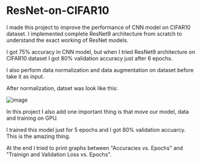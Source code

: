 # ResNet-on-CIFAR10

I made this project to improve the performance of CNN model on CIFAR10 dataset. I implemented complete ResNet9 architecture from scratch to understand the exact working of ResNet models.

I got 75% accuracy in CNN model, but when I tried ResNet9 architecture on CIFAR10 dataset I got 80% validation accuracy just after 6 epochs.

I also perform data normalization and data augmentation on dataset before take it as input.

After normalization, datset was look like this:

![image](https://user-images.githubusercontent.com/57864056/160348799-25d625e2-7511-47f2-9efd-d0ad1cef27f9.png)

In this project I also add one important thing is that move our model, data and training on GPU.

I trained this model just for 5 epochs and I got 80% validation accuarcy. This is the amazing thing.

At the end I tried to print graphs between "Accuracies vs. Epochs" and "Trainign and Validation Loss vs. Epochs".
